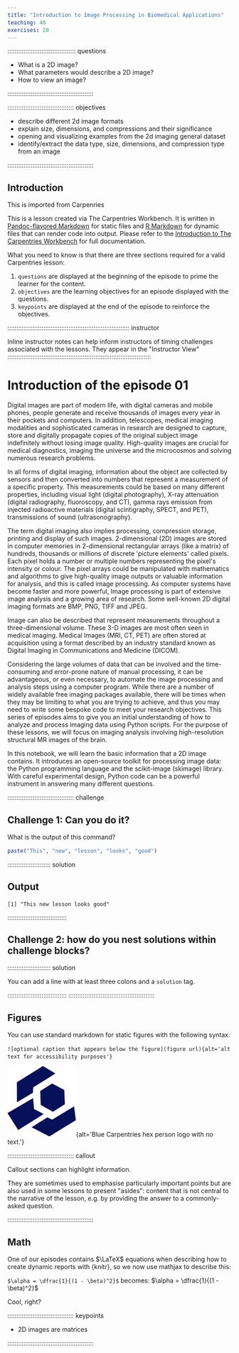 ```yaml
---
title: "Introduction to Image Processing in Biomedical Applications"
teaching: 40
exercises: 20
---
```


:::::::::::::::::::::::::::::::::::::: questions 

- What is a 2D image?
- What parameters would describe a 2D image?
- How to view an image?

::::::::::::::::::::::::::::::::::::::::::::::::

::::::::::::::::::::::::::::::::::::: objectives

- describe different 2d image formats
- explain size, dimensions, and compressions and their significance
- opening and visualizing examples from the 2d imaging general dataset
- identify/extract the data type, size, dimensions, and compression type from an image

::::::::::::::::::::::::::::::::::::::::::::::::

## Introduction 

This is imported from Carpenries 

This is a lesson created via The Carpentries Workbench. It is written in
[Pandoc-flavored Markdown](https://pandoc.org/MANUAL.html) for static files and
[R Markdown][r-markdown] for dynamic files that can render code into output. 
Please refer to the [Introduction to The Carpentries 
Workbench](https://carpentries.github.io/sandpaper-docs/) for full documentation.

What you need to know is that there are three sections required for a valid
Carpentries lesson:

 1. `questions` are displayed at the beginning of the episode to prime the
    learner for the content.
 2. `objectives` are the learning objectives for an episode displayed with
    the questions.
 3. `keypoints` are displayed at the end of the episode to reinforce the
    objectives.

:::::::::::::::::::::::::::::::::::::::::::::::::::::::::::::::::::: instructor

Inline instructor notes can help inform instructors of timing challenges
associated with the lessons. They appear in the "Instructor View"
::::::::::::::::::::::::::::::::::::::::::::::::::::::::::::::::::::::::::::::::

# Introduction of the episode 01

Digital images are part of modern life, with digital cameras and mobile phones, people generate and receive thousands of images every year in their pockets and computers. In addition, telescopes, medical imaging modalities and sophisticated cameras in research are designed to capture, store and digitally propagate copies of the original subject image indefinitely without losing image quality. High-quality images are crucial for medical diagnostics, imaging the universe and the microcosmos and solving numerous research problems.

 In all forms of digital imaging, information about the object are collected by sensors and then converted into numbers that represent a measurement of a specific property. This measurements could be based on many different properties, including visual light (digital photography), X-ray attenuation (digital radiography, fluoroscopy, and CT), gamma rays emission from injected radioactive materials (digital scintigraphy, SPECT, and PET), transmissions of sound (ultrasonography).
 
The term digital imaging also implies processing, compression storage, printing and display of such images. 
2-dimensional (2D) images are stored in computer memories in 2-dimensional rectangular arrays (like a matrix) of hundreds, thousands or millions of discrete 'picture elements' called pixels. Each pixel holds a number or multiple numbers representing the pixel's intensity or colour. The pixel arrays could be manipulated with mathematics and algorithms to give high-quality image outputs or valuable information for analysis, and this is called image processing. As computer systems have become faster and more powerful, Image processing is part of extensive image analysis and a growing area of research. Some well-known 2D digital imaging formats are BMP, PNG, TIFF and JPEG.


Image can also be described that represent measurements throughout a three-dimensional volume. These 3-D images are most often seen in medical imaging. Medical Images (MRI, CT, PET) are often stored at acquisition using a format described by an industry standard known as Digital Imaging in Communications and Medicine (DICOM). 


Considering the large volumes of data that can be involved and the time-consuming and error-prone nature of manual processing, it can be advantageous, or even necessary, to automate the image processing and analysis steps using a computer program. While there are a number of widely available free imaging packages available, there will be times when they may be limiting to what you are trying to achieve, and thus you may need to write some bespoke code to meet your research objectives. This series of episodes aims to give you an initial understanding of how to analyze and process imaging data using Python scripts. For the purpose of these lessons, we will focus on imaging analysis involving high-resolution structural MR images of the brain.

In this notebook, we will learn the basic information that a 2D image contains. It introduces an open-source toolkit for processing image data: the Python programming language and the scikit-image (skimage) library. With careful experimental design, Python code can be a powerful instrument in answering many different questions.

::::::::::::::::::::::::::::::::::::: challenge 

## Challenge 1: Can you do it?

What is the output of this command?

```r
paste("This", "new", "lesson", "looks", "good")
```

:::::::::::::::::::::::: solution 

## Output
 
```output
[1] "This new lesson looks good"
```

:::::::::::::::::::::::::::::::::


## Challenge 2: how do you nest solutions within challenge blocks?

:::::::::::::::::::::::: solution 

You can add a line with at least three colons and a `solution` tag.

:::::::::::::::::::::::::::::::::
::::::::::::::::::::::::::::::::::::::::::::::::

## Figures

You can use standard markdown for static figures with the following syntax:

`![optional caption that appears below the figure](figure url){alt='alt text for
accessibility purposes'}`

![You belong in The Carpentries!](https://raw.githubusercontent.com/carpentries/logo/master/Badge_Carpentries.svg){alt='Blue Carpentries hex person logo with no text.'}

::::::::::::::::::::::::::::::::::::: callout

Callout sections can highlight information.

They are sometimes used to emphasise particularly important points
but are also used in some lessons to present "asides": 
content that is not central to the narrative of the lesson,
e.g. by providing the answer to a commonly-asked question.

::::::::::::::::::::::::::::::::::::::::::::::::


## Math

One of our episodes contains $\LaTeX$ equations when describing how to create
dynamic reports with {knitr}, so we now use mathjax to describe this:

`$\alpha = \dfrac{1}{(1 - \beta)^2}$` becomes: $\alpha = \dfrac{1}{(1 - \beta)^2}$

Cool, right?

::::::::::::::::::::::::::::::::::::: keypoints 

- 2D images are matrices 

::::::::::::::::::::::::::::::::::::::::::::::::

[r-markdown]: https://rmarkdown.rstudio.com/
